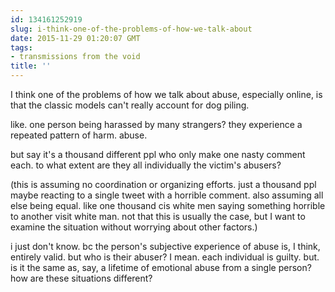 ```yaml
---
id: 134161252919
slug: i-think-one-of-the-problems-of-how-we-talk-about
date: 2015-11-29 01:20:07 GMT
tags:
- transmissions from the void
title: ''
---
```

I think one of the problems of how we talk about abuse,  especially online,  is that the classic models can't really account for dog piling.

like. one person being harassed by many strangers? they experience a repeated pattern of harm. abuse. 

but say it's a thousand different ppl who only make one nasty comment each. to what extent are they all individually the victim's abusers? 

(this is assuming no coordination or organizing efforts. just a thousand ppl maybe reacting to a single tweet with a horrible comment.  also assuming all else being equal. like one thousand cis white men saying something horrible to another visit white man. not that this is usually the case, but I want to examine the situation without worrying about other factors.) 

i just don't know. bc the person's subjective experience of abuse is,  I think,  entirely valid. but who is their abuser? I mean. each individual is guilty. but. is it the same as, say,  a lifetime of emotional abuse from a single person? how are these situations different?